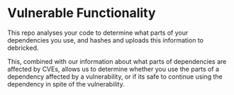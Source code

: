# Vulnerable Functionality

This repo analyses your code to determine what parts of your dependencies you use, and hashes and uploads this information to debricked.

This, combined with our information about what parts of dependencies are affected by CVEs, allows us to determine whether you use the parts of a dependency affected by a vulnerability, or if its safe to continue using the dependency in spite of the vulnerability.
